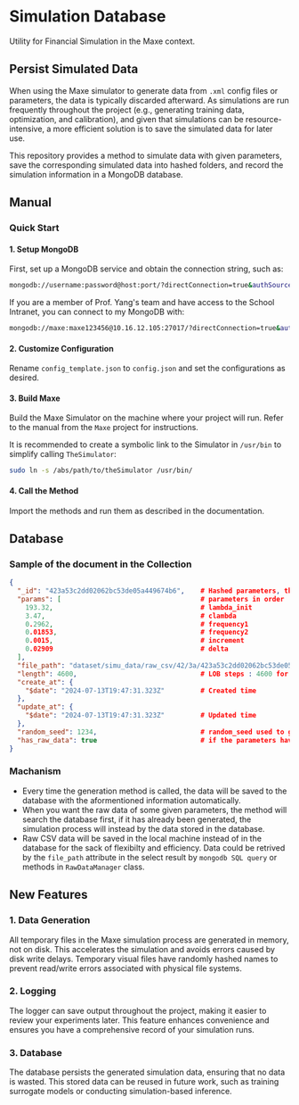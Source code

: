 # Simulation Database

Utility for Financial Simulation in the Maxe context.

## Persist Simulated Data

When using the Maxe simulator to generate data from `.xml` config files or parameters, the data is typically discarded afterward. As simulations are run frequently throughout the project (e.g., generating training data, optimization, and calibration), and given that simulations can be resource-intensive, a more efficient solution is to save the simulated data for later use.

This repository provides a method to simulate data with given parameters, save the corresponding simulated data into hashed folders, and record the simulation information in a MongoDB database.

## Manual

### Quick Start

#### 1. Setup MongoDB
First, set up a MongoDB service and obtain the connection string, such as:

```bash
mongodb://username:password@host:port/?directConnection=true&authSource=simulation
```

If you are a member of Prof. Yang's team and have access to the School Intranet, you can connect to my MongoDB with:

```bash
mongodb://maxe:maxe123456@10.16.12.105:27017/?directConnection=true&authSource=simulation
```

#### 2. Customize Configuration
Rename `config_template.json` to `config.json` and set the configurations as desired.

#### 3. Build Maxe
Build the Maxe Simulator on the machine where your project will run. Refer to the manual from the `Maxe` project for instructions.

It is recommended to create a symbolic link to the Simulator in `/usr/bin` to simplify calling `TheSimulator`:

```bash
sudo ln -s /abs/path/to/theSimulator /usr/bin/
```

#### 4. Call the Method
Import the methods and run them as described in the documentation.


## Database

### Sample of the document in the Collection

```json
{
  "_id": "423a53c2dd02062bc53de05a449674b6",    # Hashed parameters, the same as the file name.
  "params": [                                   # parameters in order
    193.32,                                     # lambda_init
    3.47,                                       # clambda
    0.2962,                                     # frequency1
    0.01853,                                    # frequency2
    0.0015,                                     # increment
    0.02909                                     # delta
  ],
  "file_path": "dataset/simu_data/raw_csv/42/3a/423a53c2dd02062bc53de05a449674b6.csv",  # file_path 
  "length": 4600,                               # LOB steps : 4600 for calibration, 51000 for training
  "create_at": {
    "$date": "2024-07-13T19:47:31.323Z"         # Created time
  },
  "update_at": {
    "$date": "2024-07-13T19:47:31.323Z"         # Updated time
  },
  "random_seed": 1234,                          # random_seed used to generate the data.
  "has_raw_data": true                          # if the parameters have been used to generated data.
}
```

### Machanism

* Every time the generation method is called, the data will be saved to the database with the aformentioned information automatically. 
* When you want the raw data of some given parameters, the method will search the database first, if it has already been generated, the simulation process will instead by the data stored in the database.
* Raw CSV data will be saved in the local machine instead of in the database for the sack of flexibilty and efficiency. Data could be retrived by the `file_path` attribute in the select result by `mongodb SQL query` or methods in `RawDataManager` class.  



## New Features

### 1. Data Generation
All temporary files in the Maxe simulation process are generated in memory, not on disk. This accelerates the simulation and avoids errors caused by disk write delays. Temporary visual files have randomly hashed names to prevent read/write errors associated with physical file systems.

### 2. Logging
The logger can save output throughout the project, making it easier to review your experiments later. This feature enhances convenience and ensures you have a comprehensive record of your simulation runs.

### 3. Database
The database persists the generated simulation data, ensuring that no data is wasted. This stored data can be reused in future work, such as training surrogate models or conducting simulation-based inference.

